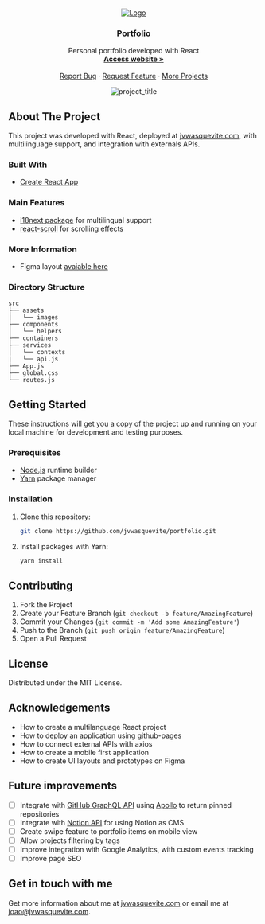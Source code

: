 <br />
<p align="center">
  <a href="https://github.com/jvwasquevite/portfolio">
    <img src="https://jvwasquevite.com.br/github/logo.png" alt="Logo">
  </a>

  <h3 align="center">Portfolio</h3>

  <p align="center">
    Personal portfolio developed with React
    <br />
    <a href="https://jvwasquevite.com.br/" target="_blank"><strong>Access website »</strong></a>
    <br />
    <br />
    <a href="https://github.com/jvwasquevite/portfolio/issues">Report Bug</a>
    ·
    <a href="https://github.com/jvwasquevite/portfolio/issues">Request Feature</a>
    ·
    <a href="https://github.com/jvwasquevite?tab=repositories">More Projects</a>
  </p>
</p>

<!-- made at screely.com, with: shadow on, plain regular window, no background, and 80x100px padding -->
<p align="center">
<img src="https://i.imgur.com/lClrmsg.png" alt="project_title">
</p>

## About The Project

This project was developed with React, deployed at [jvwasquevite.com](https://jvwasquevite.com.br/), with multilinguage support, and integration with externals APIs.

### Built With

* [Create React App](https://github.com/facebook/create-react-app)

### Main Features

* [i18next package](https://www.i18next.com/) for multilingual support
* [react-scroll](https://www.npmjs.com/package/react-scroll) for scrolling effects

### More Information

* Figma layout [avaiable here](https://www.figma.com/file/pMUBIGLHYHFXXrlWafPH3v/jvwasquevite)

### Directory Structure

```
src
├── assets
|   └── images
├── components
│   └── helpers
├── containers
├── services
│   └── contexts
|   └── api.js
├── App.js
├── global.css
└── routes.js
```


## Getting Started

These instructions will get you a copy of the project up and running on your local machine for development and testing purposes.

### Prerequisites

* [Node.js](https://nodejs.org/en/) runtime builder
* [Yarn](https://classic.yarnpkg.com/en/) package manager

### Installation

1. Clone this repository:
   ```sh
   git clone https://github.com/jvwasquevite/portfolio.git
   ```
2. Install packages with Yarn:
   ```sh
   yarn install
   ```

## Contributing

1. Fork the Project
2. Create your Feature Branch (`git checkout -b feature/AmazingFeature`)
3. Commit your Changes (`git commit -m 'Add some AmazingFeature'`)
4. Push to the Branch (`git push origin feature/AmazingFeature`)
5. Open a Pull Request

## License

Distributed under the MIT License.

## Acknowledgements

* How to create a multilanguage React project
* How to deploy an application using github-pages
* How to connect external APIs with axios
* How to create a mobile first application
* How to create UI layouts and prototypes on Figma

## Future improvements

- [ ] Integrate with [GitHub GraphQL API](https://docs.github.com/pt/graphql) using [Apollo](https://www.apollographql.com/) to return pinned repositories
- [ ] Integrate with [Notion API](https://developers.notion.com/) for using Notion as CMS
- [ ] Create swipe feature to portfolio items on mobile view
- [ ] Allow projects filtering by tags
- [ ] Improve integration with Google Analytics, with custom events tracking
- [ ] Improve page SEO 

## Get in touch with me

Get more information about me at [jvwasquevite.com](https://jvwasquevite.com/) or email me at [joao@jvwasquevite.com](mailto:joao@jvwasquevite.com).
